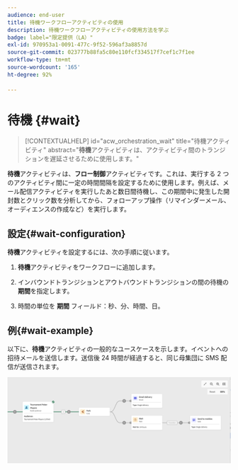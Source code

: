 ```yaml
---
audience: end-user
title: 待機ワークフローアクティビティの使用
description: 待機ワークフローアクティビティの使用方法を学ぶ
badge: label="限定提供（LA）"
exl-id: 970953a1-0091-477c-9f52-596af3a8857d
source-git-commit: 023777b88fa5c80e110fcf334517f7cef1c7f1ee
workflow-type: tm+mt
source-wordcount: '165'
ht-degree: 92%

---
```


# 待機 {#wait}

>[!CONTEXTUALHELP]
>id="acw_orchestration_wait"
>title="待機アクティビティ"
>abstract="**待機**&#x200B;アクティビティは、アクティビティ間のトランジションを遅延させるために使用します。"

**待機**&#x200B;アクティビティは、**フロー制御**&#x200B;アクティビティです。これは、実行する 2 つのアクティビティ間に一定の時間間隔を設定するために使用します。例えば、メール配信アクティビティを実行したあと数日間待機し、この期間中に発生した開封数とクリック数を分析してから、フォローアップ操作（リマインダーメール、オーディエンスの作成など）を実行します。

## 設定{#wait-configuration}

**待機**&#x200B;アクティビティを設定するには、次の手順に従います。

1. **待機**&#x200B;アクティビティをワークフローに追加します。

1. インバウンドトランジションとアウトバウンドトランジションの間の待機の&#x200B;**期間**&#x200B;を指定します。

1. 時間の単位を **期間** フィールド：秒、分、時間、日。

## 例{#wait-example}

以下に、**待機**&#x200B;アクティビティの一般的なユースケースを示します。イベントへの招待メールを送信します。送信後 24 時間が経過すると、同じ母集団に SMS 配信が送信されます。

![](../assets/workflow-wait-example.png)
